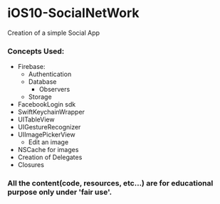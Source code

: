 # iOS10-SocialNetWork

Creation of a simple Social App

### Concepts Used:
* Firebase:
  * Authentication
  * Database
    * Observers
  * Storage
* FacebookLogin sdk
* SwiftKeychainWrapper
* UITableView
* UIGestureRecognizer
* UIImagePickerView
  * Edit an image
* NSCache for images
* Creation of Delegates
* Closures

### All the content(code, resources, etc...) are for educational purpose only under 'fair use'.
